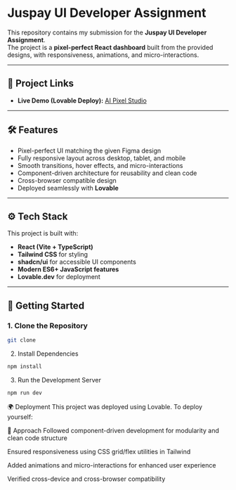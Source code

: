 # Juspay UI Developer Assignment

This repository contains my submission for the **Juspay UI Developer Assignment**.  
The project is a **pixel-perfect React dashboard** built from the provided designs, with responsiveness, animations, and micro-interactions.

---

## 🔗 Project Links

- **Live Demo (Lovable Deploy):** [AI Pixel Studio](https://ai-pixel-studio.lovable.app)  
  

---

## 🛠️ Features

- Pixel-perfect UI matching the given Figma design  
- Fully responsive layout across desktop, tablet, and mobile  
- Smooth transitions, hover effects, and micro-interactions  
- Component-driven architecture for reusability and clean code  
- Cross-browser compatible design  
- Deployed seamlessly with **Lovable**  

---

## ⚙️ Tech Stack

This project is built with:

- **React (Vite + TypeScript)**
- **Tailwind CSS** for styling  
- **shadcn/ui** for accessible UI components  
- **Modern ES6+ JavaScript features**  
- **Lovable.dev** for deployment  

---

## 🚀 Getting Started

### 1. Clone the Repository
```sh
git clone
```
2. Install Dependencies
```sh
npm install
```
3. Run the Development Server
```sh
npm run dev
```
🌍 Deployment
This project was deployed using Lovable.
To deploy yourself:

📝 Approach
Followed component-driven development for modularity and clean code structure

Ensured responsiveness using CSS grid/flex utilities in Tailwind

Added animations and micro-interactions for enhanced user experience

Verified cross-device and cross-browser compatibility




